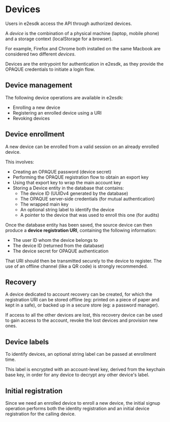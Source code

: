# Devices

Users in e2esdk access the API through authorized devices.

A _device_ is the combination of a physical machine (laptop, mobile phone) and
a storage context (localStorage for a browser).

For example, Firefox and Chrome both installed on the same Macbook are considered
two different _devices_.

Devices are the entrypoint for authentication in e2esdk, as they provide the
OPAQUE credentials to initiate a login flow.

## Device management

The following device operations are available in e2esdk:

- Enrolling a new device
- Registering an enrolled device using a URI
- Revoking devices

## Device enrollment

A new device can be enrolled from a valid session on an already enrolled device.

This involves:

- Creating an OPAQUE password (device secret)
- Performing the OPAQUE registration flow to obtain an export key
- Using that export key to wrap the main account key
- Storing a Device entity in the database that contains:
  - The device ID (UUIDv4 generated by the database)
  - The OPAQUE server-side credentials (for mutual authentication)
  - The wrapped main key
  - An optional string label to identify the device
  - A pointer to the device that was used to enroll this one (for audits)

Once the database entity has been saved, the source device can then produce
a **device registration URI**, containing the following information:

- The user ID whom the device belongs to
- The device ID (returned from the database)
- The device secret for OPAQUE authentication

That URI should then be transmitted securely to the device to register. The use
of an offline channel (like a QR code) is strongly recommended.

## Recovery

A device dedicated to account recovery can be created, for which the registration
URI can be stored offline (eg: printed on a piece of paper and kept in a safe),
or backed up in a secure store (eg: a password manager).

If access to all the other devices are lost, this recovery device can be used
to gain access to the account, revoke the lost devices and provision new ones.

## Device labels

To identify devices, an optional string label can be passed at enrollment time.

This label is encrypted with an account-level key, derived from the keychain
base key, in order for any device to decrypt any other device's label.

## Initial registration

Since we need an enrolled device to enroll a new device, the initial
signup operation performs both the identity registration and an initial
device registration for the calling device.

